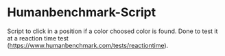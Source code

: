# Humanbenchmark-Script
Script to click in a position if a color choosed color is found.
Done to test it at a reaction time test (https://www.humanbenchmark.com/tests/reactiontime).
